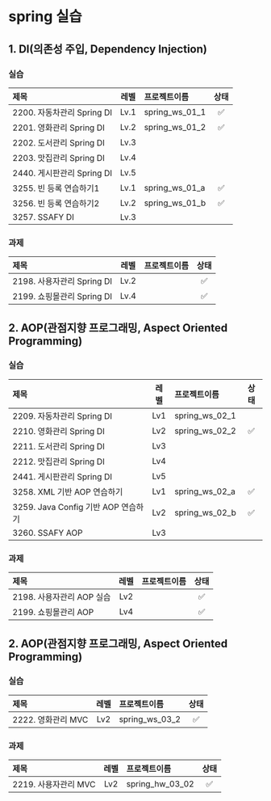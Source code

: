 # spring 실습 

## 1. DI(의존성 주입, Dependency Injection)

### 실습

|제목|레벨|프로젝트이름|상태|
|:----------|:-----------:|:----------|:------------:|
|2200. 자동차관리 Spring DI|Lv.1|spring_ws_01_1|✅|
|2201. 영화관리 Spring DI|Lv.2|spring_ws_01_2|✅|
|2202. 도서관리 Spring DI|Lv.3|||
|2203. 맛집관리 Spring DI|Lv.4|||
|2440. 게시판관리 Spring DI|Lv.5|||
|3255. 빈 등록 연습하기1|Lv.1|spring_ws_01_a|✅|
|3256. 빈 등록 연습하기2|Lv.2|spring_ws_01_b|✅|
|3257. SSAFY DI |Lv.3|||

### 과제

|제목|레벨|프로젝트이름|상태|
|:----------|:-----------:|:----------|:------------:|
|2198. 사용자관리 Spring DI|Lv.2||✅|
|2199. 쇼핑몰관리 Spring DI|Lv.4||✅|


## 2. AOP(관점지향 프로그래밍, Aspect Oriented Programming)
### 실습

|제목|레벨|프로젝트이름|상태|
|:----------|:-----------:|:----------|:------------:|
|2209. 자동차관리 Spring DI|Lv1|spring_ws_02_1||
|2210. 영화관리 Spring DI|Lv2|spring_ws_02_2|✅|
|2211. 도서관리 Spring DI|Lv3|||
|2212. 맛집관리 Spring DI|Lv4|||
|2441. 게시판관리 Spring DI|Lv5|||
|3258. XML 기반 AOP 연습하기|Lv1|spring_ws_02_a|✅|
|3259. Java Config 기반 AOP 연습하기|Lv2|spring_ws_02_b|✅|
|3260. SSAFY AOP |Lv3|||

### 과제

|제목|레벨|프로젝트이름|상태|
|:----------|:-----------:|:----------|:------------:|
|2198. 사용자관리 AOP 실습|Lv2||✅|
|2199. 쇼핑몰관리 AOP|Lv4||✅|


## 2. AOP(관점지향 프로그래밍, Aspect Oriented Programming)

### 실습

|제목|레벨|프로젝트이름|상태|
|:----------|:-----------:|:----------|:------------:|
|2222. 영화관리 MVC|Lv2|spring_ws_03_2|✅|

### 과제

|제목|레벨|프로젝트이름|상태|
|:----------|:-----------:|:----------|:------------:|
|2219. 사용자관리 MVC|Lv2|spring_hw_03_02|✅|
